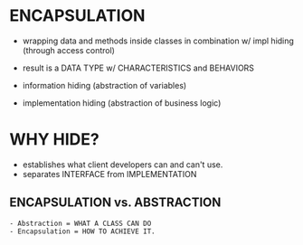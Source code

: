 # ENCAPSULATION
- wrapping data and methods inside classes in combination w/ impl hiding (through 
access control)
- result is a DATA TYPE w/ CHARACTERISTICS and BEHAVIORS

- information hiding (abstraction of variables)
- implementation hiding (abstraction of business logic)

# WHY HIDE?
- establishes what client developers can and can't use.
- separates INTERFACE from IMPLEMENTATION

## ENCAPSULATION vs. ABSTRACTION

    - Abstraction = WHAT A CLASS CAN DO
    - Encapsulation = HOW TO ACHIEVE IT.